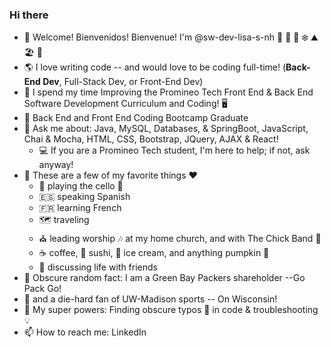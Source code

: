 ### Hi there 

- 👋 Welcome! Bienvenidos! Bienvenue! I'm @sw-dev-lisa-s-nh  🍂 🌷 🌲 ❄️ ⛰️ 🏖️ 🌄
- 🌎 I love writing code -- and would love to be coding full-time! (**Back-End Dev**, Full-Stack Dev, or Front-End Dev)  
- 🏫 I spend my time Improving the Promineo Tech Front End & Back End Software Development Curriculum and Coding! 🖥️
- 🌳 Back End and Front End Coding Bootcamp Graduate
- 💬 Ask me about:  Java, MySQL, Databases, & SpringBoot, JavaScript, Chai & Mocha, HTML, CSS, Bootstrap, JQuery, AJAX & React!
    - 💻  If you are a Promineo Tech student, I'm here to help; if not, ask anyway!
- 🎹 These are a few of my favorite things ❤️ 
    - 🎵 playing the cello 🎻
    - :es: speaking Spanish  
    - :fr: learning French
    - 🗺️ traveling
    - ⛪ leading worship 🎶 at my home church, and with The Chick Band  🐥
    - :coffee: coffee, 🍣 sushi, 🍨 ice cream, and anything pumpkin 🎃
    - 💭 discussing life with friends
- 🏈 Obscure random fact:  I am a Green Bay Packers shareholder --Go Pack Go!
- 🦡 and a die-hard fan of UW-Madison sports -- On Wisconsin!
- 🌟 My super powers:  Finding obscure typos 👀 in code & troubleshooting 💡
- 📫 How to reach me:  LinkedIn
